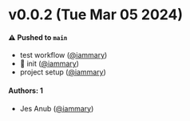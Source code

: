 # v0.0.2 (Tue Mar 05 2024)

#### ⚠️ Pushed to `main`

- test workflow ([@iammary](https://github.com/iammary))
- :tada: init ([@iammary](https://github.com/iammary))
- project setup ([@iammary](https://github.com/iammary))

#### Authors: 1

- Jes Anub ([@iammary](https://github.com/iammary))
